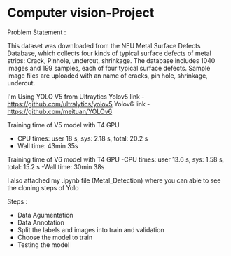 # Computer vision-Project

Problem Statement : 

This dataset was downloaded from the NEU Metal Surface Defects Database, which collects four kinds of
typical surface defects of metal strips: Crack, Pinhole, undercut, shrinkage. 
The database includes 1040 images and 199 samples, each of four typical surface defects.
Sample image files are uploaded with an name of cracks, pin hole, shrinkage, undercut.

I'm Using YOLO V5 from Ultraytics
Yolov5 link - https://github.com/ultralytics/yolov5
Yolov6 link - https://github.com/meituan/YOLOv6

Training time of V5 model with T4 GPU
- CPU times: user 18 s, sys: 2.18 s, total: 20.2 s
- Wall time: 43min 35s
  
Training time of V6 model with T4 GPU
-CPU times: user 13.6 s, sys: 1.58 s, total: 15.2 s
-Wall time: 30min 38s

I also attached my .ipynb file (Metal_Detection) where you can able to see the cloning steps of Yolo

Steps :
- Data Agumentation
- Data Annotation
- Split the labels and images into train and validation
- Choose the model to train
- Testing the model
  
